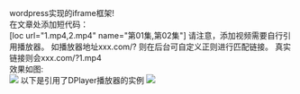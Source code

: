 wordpress实现的iframe框架!<br>
在文章处添加短代码：<br>
[loc url="1.mp4,2.mp4" name="第01集,第02集"]
请注意，添加视频需要自行引用播放器。
如播放器地址xxx.com/?
则在后台可自定义正则进行匹配链接。
真实链接则会xxx.com/?1.mp4
<br>
效果如图:<br>
<img src="https://wx3.sinaimg.cn/large/006ZDceQly1ftcszyg9dsj31cg08ydg6.jpg">
以下是引用了DPlayer播放器的实例
<img src="https://wx3.sinaimg.cn/large/006ZDceQly1ftct3cdr3kj30s50haaaf.jpg">

